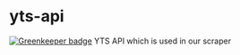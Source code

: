 # yts-api

[![Greenkeeper badge](https://badges.greenkeeper.io/MovieCast/yts-api.svg)](https://greenkeeper.io/)
YTS API which is used in our scraper
